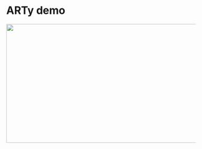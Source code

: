 # ARTy demo
<img width="560" height="315" src="https://www.youtube.com/embed/_uh38HA7qDI" frameborder="0" allow="accelerometer; autoplay; encrypted-media; gyroscope; picture-in-picture" allowfullscreen></img>
